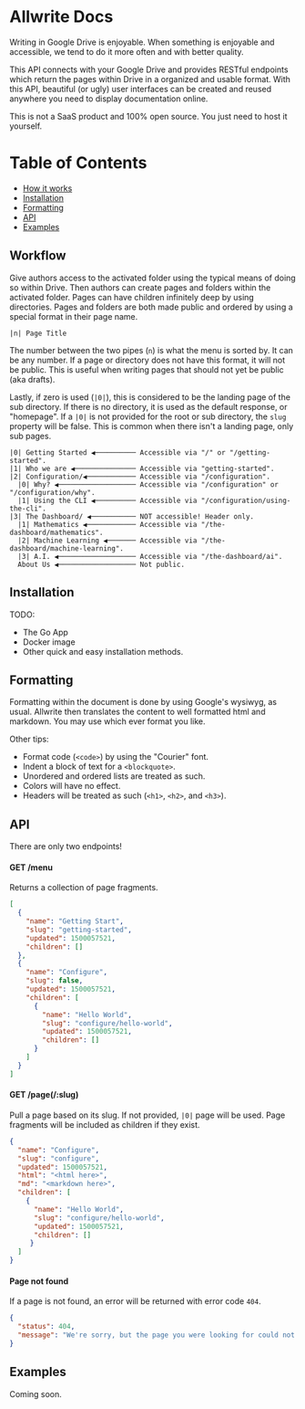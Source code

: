 # Allwrite Docs

Writing in Google Drive is enjoyable. When something is enjoyable and accessible, we tend to do it more often and with better quality.

This API connects with your Google Drive and provides RESTful endpoints which return the pages within Drive in a organized and usable format. With this API, beautiful (or ugly) user interfaces can be created and reused anywhere you need to display documentation online.

This is not a SaaS product and 100% open source. You just need to host it yourself.

# Table of Contents

* [How it works](#how-it-works)
* [Installation](#installation)
* [Formatting](#formatting)
* [API](#api)
* [Examples](#examples)

## Workflow

Give authors access to the activated folder using the typical means of doing so within Drive. Then authors can create pages and folders within the activated folder. Pages can have children infinitely deep by using directories. Pages and folders are both made public and ordered by using a special format in their page name.

```
|n| Page Title
```

The number between the two pipes (`n`) is what the menu is sorted by. It can be any number. If a page or directory does not have this format, it will not be public. This is useful when writing pages that should not yet be public (aka drafts).

Lastly, if zero is used (`|0|`), this is considered to be the landing page of the sub directory. If there is no directory, it is used as the default response, or "homepage". If a `|0|` is not provided for the root or sub directory, the `slug` property will be false. This is common when there isn't a landing page, only sub pages.

```
|0| Getting Started ◀────────── Accessible via "/" or "/getting-started".
|1| Who we are ◀─────────────── Accessible via "getting-started".
|2| Configuration/◀──────────── Accessible via "/configuration".
  |0| Why? ◀─────────────────── Accessible via "/configuration" or "/configuration/why".
  |1| Using the CLI ◀────────── Accessible via "/configuration/using-the-cli".
|3| The Dashboard/ ◀─────────── NOT accessible! Header only.
  |1| Mathematics ◀──────────── Accessible via "/the-dashboard/mathematics".
  |2| Machine Learning ◀─────── Accessible via "/the-dashboard/machine-learning".
  |3| A.I. ◀─────────────────── Accessible via "/the-dashboard/ai".
  About Us ◀─────────────────── Not public.
```

## Installation

TODO:

* The Go App
* Docker image
* Other quick and easy installation methods.

## Formatting

Formatting within the document is done by using Google's wysiwyg, as usual. Allwrite then translates the content to well formatted html and markdown. You may use which ever format you like.

Other tips:

* Format code (`<code>`) by using the "Courier" font.
* Indent a block of text for a `<blockquote>`.
* Unordered and ordered lists are treated as such.
* Colors will have no effect.
* Headers will be treated as such (`<h1>`, `<h2>`, and `<h3>`).

## API

There are only two endpoints!

#### GET /menu 

Returns a collection of page fragments.

```json
[
  {
    "name": "Getting Start",
    "slug": "getting-started",
    "updated": 1500057521,
    "children": []
  },
  {
    "name": "Configure",
    "slug": false,
    "updated": 1500057521,
    "children": [
      {
        "name": "Hello World",
        "slug": "configure/hello-world",
        "updated": 1500057521,
        "children": []
      }
    ]
  }
]
```

#### GET /page(/:slug) 

Pull a page based on its slug. If not provided, `|0|` page will be used. Page fragments will be included as children if they exist.

```json
{
  "name": "Configure",
  "slug": "configure",
  "updated": 1500057521,
  "html": "<html here>",
  "md": "<markdown here>",
  "children": [
    {
      "name": "Hello World",
      "slug": "configure/hello-world",
      "updated": 1500057521,
      "children": []
     }
  ]
}
```

#### Page not found

If a page is not found, an error will be returned with error code `404`.

```json
{
  "status": 404,
  "message": "We're sorry, but the page you were looking for could not be found."
}
```

## Examples

Coming soon.
